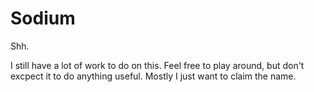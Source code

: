 # Sodium

Shh.

I still have a lot of work to do on this. Feel free to play around, but don't
excpect it to do anything useful. Mostly I just want to claim the name.
